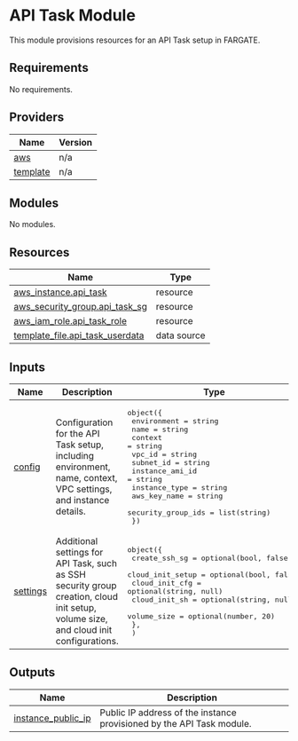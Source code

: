 # API Task Module

This module provisions resources for an API Task setup in FARGATE.

## Requirements

No requirements.

## Providers

| Name | Version |
|------|---------|
| [aws](https://registry.terraform.io/providers/hashicorp/aws/latest/docs) | n/a |
| [template](https://registry.terraform.io/providers/hashicorp/template/latest/docs) | n/a |

## Modules

No modules.

## Resources

| Name | Type |
|------|------|
| [aws_instance.api_task](https://registry.terraform.io/providers/hashicorp/aws/latest/docs/resources/api_task_instance) | resource |
| [aws_security_group.api_task_sg](https://registry.terraform.io/providers/hashicorp/aws/latest/docs/resources/security_group) | resource |
| [aws_iam_role.api_task_role](https://registry.terraform.io/providers/hashicorp/aws/latest/docs/resources/iam_role) | resource |
| [template_file.api_task_userdata](https://registry.terraform.io/providers/hashicorp/template/latest/docs/data-sources/file) | data source |

## Inputs

| Name | Description | Type | Default | Required |
|------|-------------|------|---------|:--------:|
| [config](#input\_config) | Configuration for the API Task setup, including environment, name, context, VPC settings, and instance details. | <pre>object({<br>    environment = string<br>    name        = string<br>    context     = string<br>    vpc_id    = string<br>    subnet_id = string<br>    instance_ami_id    = string<br>    instance_type      = string<br>    aws_key_name        = string<br>    security_group_ids = list(string)<br>  })</pre> | n/a | yes |
| [settings](#input\_settings) | Additional settings for API Task, such as SSH security group creation, cloud init setup, volume size, and cloud init configurations. | <pre>object({<br>    create_ssh_sg = optional(bool, false)<br>    cloud_init_setup = optional(bool, false)<br>    cloud_init_cfg = optional(string, null)<br>    cloud_init_sh = optional(string, null)<br>    volume_size = optional(number, 20)<br>  },<br>  )</pre> | <pre>{<br>  "cloud_init_cfg": null,<br>  "cloud_init_setup": false,<br>  "cloud_init_sh": null,<br>  "create_ssh_sg": false,<br>  "volume_size": 20<br>}</pre> | no |

## Outputs

| Name | Description |
|------|-------------|
| [instance\_public\_ip](#output\_instance\_public\_ip) | Public IP address of the instance provisioned by the API Task module. |


